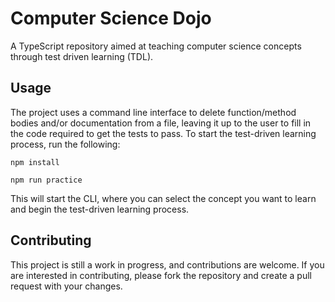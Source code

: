# Computer Science Dojo

A TypeScript repository aimed at teaching computer science concepts through test driven learning (TDL).

## Usage

The project uses a command line interface to delete function/method bodies and/or documentation from a file, leaving it up to the user to fill in the code required to get the tests to pass. To start the test-driven learning process, run the following:

```
npm install

npm run practice
```

This will start the CLI, where you can select the concept you want to learn and begin the test-driven learning process.

## Contributing

This project is still a work in progress, and contributions are welcome. If you are interested in contributing, please fork the repository and create a pull request with your changes.
